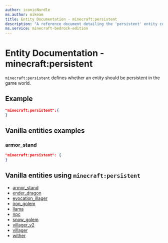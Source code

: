 ```yaml
---
author: iconicNurdle
ms.author: mikeam
title: Entity Documentation - minecraft:persistent
description: "A reference document detailing the 'persistent' entity component"
ms.service: minecraft-bedrock-edition
---
```


# Entity Documentation - minecraft:persistent

`minecraft:persistent` defines whether an entity should be persistent in the game world.

## Example

```json
"minecraft:persistent":{
}
```

## Vanilla entities examples

### armor_stand

```json
"minecraft:persistent": {
}
```

## Vanilla entities using `minecraft:persistent`

- [armor_stand](../../../../Source/VanillaBehaviorPack_Snippets/entities/armor_stand.md)
- [ender_dragon](../../../../Source/VanillaBehaviorPack_Snippets/entities/ender_dragon.md)
- [evocation_illager](../../../../Source/VanillaBehaviorPack_Snippets/entities/evocation_illager.md)
- [iron_golem](../../../../Source/VanillaBehaviorPack_Snippets/entities/iron_golem.md)
- [llama](../../../../Source/VanillaBehaviorPack_Snippets/entities/llama.md)
- [npc](../../../../Source/VanillaBehaviorPack_Snippets/entities/npc.md)
- [snow_golem](../../../../Source/VanillaBehaviorPack_Snippets/entities/snow_golem.md)
- [villager_v2](../../../../Source/VanillaBehaviorPack_Snippets/entities/villager_v2.md)
- [villager](../../../../Source/VanillaBehaviorPack_Snippets/entities/villager.md)
- [wither](../../../../Source/VanillaBehaviorPack_Snippets/entities/wither.md)
